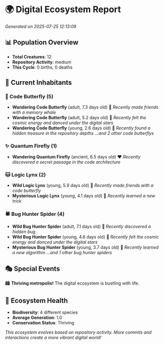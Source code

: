 # 🌍 Digital Ecosystem Report
*Generated on 2025-07-25 12:13:09*

## 📊 Population Overview
- **Total Creatures**: 12
- **Repository Activity**: medium
- **This Cycle**: 0 births, 0 deaths

## 👥 Current Inhabitants

### 🦋 Code Butterfly (5)
- **Wandering Code Butterfly** (adult, 7.3 days old) 💛
  *Recently made friends with a memory whale*
- **Wandering Code Butterfly** (adult, 5.2 days old) 💚
  *Recently felt the cosmic energy and danced under the digital stars*
- **Wandering Code Butterfly** (young, 2.6 days old) 💚
  *Recently found a hidden treasure in the repository depths*
  *...and 2 other code butterflys*

### ✨ Quantum Firefly (1)
- **Wandering Quantum Firefly** (ancient, 6.5 days old) ❤️
  *Recently discovered a secret passage in the code architecture*

### 🐱 Logic Lynx (2)
- **Wild Logic Lynx** (young, 5.9 days old) 💚
  *Recently made friends with a code butterfly*
- **Mysterious Logic Lynx** (young, 4.1 days old) 💚
  *Recently learned a new trick*

### 🕷️ Bug Hunter Spider (4)
- **Wild Bug Hunter Spider** (adult, 7.1 days old) 💛
  *Recently discovered a hidden bug*
- **Wild Bug Hunter Spider** (young, 4.6 days old) 💚
  *Recently felt the cosmic energy and danced under the digital stars*
- **Mysterious Bug Hunter Spider** (young, 3.7 days old) 💚
  *Recently learned a new algorithm*
  *...and 1 other bug hunter spiders*

## 🎭 Special Events

🏙️ **Thriving metropolis!** The digital ecosystem is bustling with life.

## 🔬 Ecosystem Health
- **Biodiversity**: 4 different species
- **Average Generation**: 1.0
- **Conservation Status**: Thriving

*This ecosystem evolves based on repository activity. More commits and interactions create a more vibrant digital world!*